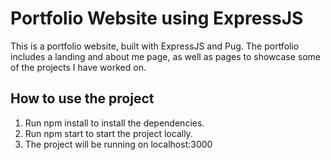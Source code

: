 # Portfolio Website using ExpressJS
This is a portfolio website, built with ExpressJS and Pug. 
The portfolio includes a landing and about me page, as well as pages to showcase some of the projects I have worked on.

## How to use the project
1. Run npm install to install the dependencies.
2. Run npm start to start the project locally.
3. The project will be running on localhost:3000